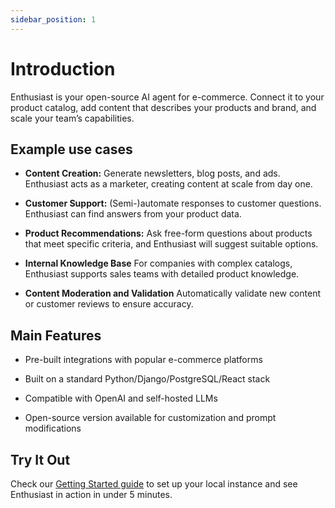 ```yaml
---
sidebar_position: 1
---
```


# Introduction
Enthusiast is your open-source AI agent for e-commerce. Connect it to your product catalog, add content that describes your products and brand, and scale your team’s capabilities.

## Example use cases

- **Content Creation:** Generate newsletters, blog posts, and ads. Enthusiast acts as a marketer, creating content at scale from day one.

- **Customer Support:** (Semi-)automate responses to customer questions. Enthusiast can find answers from your product data.

- **Product Recommendations:** Ask free-form questions about products that meet specific criteria, and Enthusiast will suggest suitable options.

- **Internal Knowledge Base** For companies with complex catalogs, Enthusiast supports sales teams with detailed product knowledge.

- **Content Moderation and Validation** Automatically validate new content or customer reviews to ensure accuracy.

## Main Features

- Pre-built integrations with popular e-commerce platforms

- Built on a standard Python/Django/PostgreSQL/React stack

- Compatible with OpenAI and self-hosted LLMs

- Open-source version available for customization and prompt modifications

## Try It Out

Check our [Getting Started guide](category/getting-started) to set up your local instance and see Enthusiast in action in under 5 minutes.

